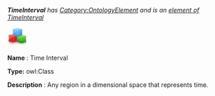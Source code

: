 ___TimeInterval__ 
 has
 [Category:OntologyElement](../../Category/OntologyElement "Category:OntologyElement") 
 and is an
 [element of](../../Property/ElementOf "Property:ElementOf") 
[TimeInterval](../../Submissions/TimeInterval "Submissions:TimeInterval")_




  





[![Class](../public/images/thumb/2/27/Class.gif/45px-Class.gif)](../../Image/Class.gif "Class")


__Name__ 
 : Time Interval
 



__Type:__ 
 owl:Class
 



__Description__ 
 : Any region in a dimensional space that represents time.